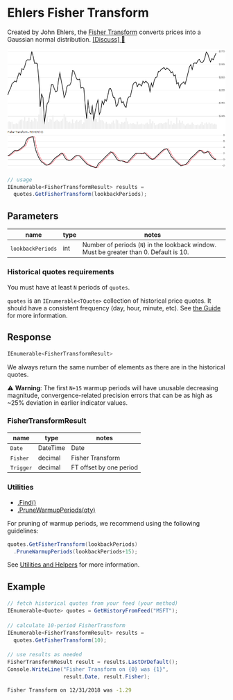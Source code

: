 # Ehlers Fisher Transform

Created by John Ehlers, the [Fisher Transform](https://www.investopedia.com/terms/f/fisher-transform.asp) converts prices into a Gaussian normal distribution.
[[Discuss] :speech_balloon:](https://github.com/DaveSkender/Stock.Indicators/discussions/409 "Community discussion about this indicator")

![image](chart.png)

```csharp
// usage
IEnumerable<FisherTransformResult> results =
  quotes.GetFisherTransform(lookbackPeriods);  
```

## Parameters

| name | type | notes
| -- |-- |--
| `lookbackPeriods` | int | Number of periods (`N`) in the lookback window.  Must be greater than 0.  Default is 10.

### Historical quotes requirements

You must have at least `N` periods of `quotes`.

`quotes` is an `IEnumerable<TQuote>` collection of historical price quotes.  It should have a consistent frequency (day, hour, minute, etc).  See [the Guide](../../docs/GUIDE.md) for more information.

## Response

```csharp
IEnumerable<FisherTransformResult>
```

We always return the same number of elements as there are in the historical quotes.

:warning: **Warning**: The first `N+15` warmup periods will have unusable decreasing magnitude, convergence-related precision errors that can be as high as ~25% deviation in earlier indicator values.

### FisherTransformResult

| name | type | notes
| -- |-- |--
| `Date` | DateTime | Date
| `Fisher` | decimal | Fisher Transform
| `Trigger` | decimal | FT offset by one period

### Utilities

- [.Find()](../../docs/UTILITIES.md#find-indicator-result-by-date)
- [.PruneWarmupPeriods(qty)](../../docs/UTILITIES.md#prune-warmup-periods)

For pruning of warmup periods, we recommend using the following guidelines:

```csharp
quotes.GetFisherTransform(lookbackPeriods)
  .PruneWarmupPeriods(lookbackPeriods+15);
```

See [Utilities and Helpers](../../docs/UTILITIES.md#content) for more information.

## Example

```csharp
// fetch historical quotes from your feed (your method)
IEnumerable<Quote> quotes = GetHistoryFromFeed("MSFT");

// calculate 10-period FisherTransform
IEnumerable<FisherTransformResult> results =
  quotes.GetFisherTransform(10);

// use results as needed
FisherTransformResult result = results.LastOrDefault();
Console.WriteLine("Fisher Transform on {0} was {1}",
                  result.Date, result.Fisher);
```

```bash
Fisher Transform on 12/31/2018 was -1.29
```
